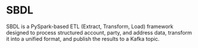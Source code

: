 # SBDL
SBDL is a PySpark-based ETL (Extract, Transform, Load) framework designed to process structured account, party, and address data, transform it into a unified format, and publish the results to a Kafka topic.

